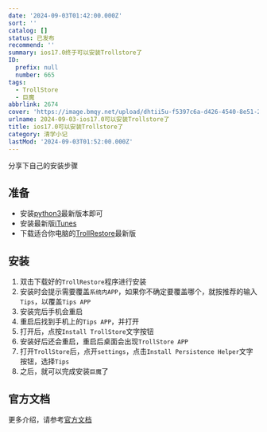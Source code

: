 ```yaml
---
date: '2024-09-03T01:42:00.000Z'
sort: ''
catalog: []
status: 已发布
recommend: ''
summary: ios17.0终于可以安装Trollstore了
ID:
  prefix: null
  number: 665
tags:
  - TrollStore
  - 巨魔
abbrlink: 2674
cover: 'https://image.bmqy.net/upload/dhtii5u-f5397c6a-d426-4540-8e51-24cf212b0ed5.jpg'
urlname: 2024-09-03-ios17.0可以安装Trollstore了
title: ios17.0可以安装Trollstore了
category: 清学小记
lastMod: '2024-09-03T01:52:00.000Z'
---
```


分享下自己的安装步骤


## 准备

- 安装[python3](https://www.python.org/downloads)最新版本即可
- 安装最新版[iTunes](https://www.apple.com/itunes/download/win64)
- 下载适合你电脑的[TrollRestore](https://github.com/JJTech0130/TrollRestore/releases)最新版

## 安装

1. 双击下载好的`TrollRestore`程序进行安装
2. 安装时会提示需要覆盖`系统内APP`，如果你不确定要覆盖哪个，就按推荐的输入`Tips`，以覆盖`Tips APP`
3. 安装完后手机会重启
4. 重启后找到手机上的`Tips APP`，并打开
5. 打开后，点按`Install TrollStore`文字按钮
6. 安装好后还会重启，重启后桌面会出现`TrollStore APP`
7. 打开`TrollStore`后，点开`settings`，点击`Install Persistence Helper`文字按钮，选择`Tips`
8. 之后，就可以完成安装`巨魔`了

## 官方文档


更多介绍，请参考[官方文档](https://ios.cfw.guide/installing-trollstore-trollrestore/)

